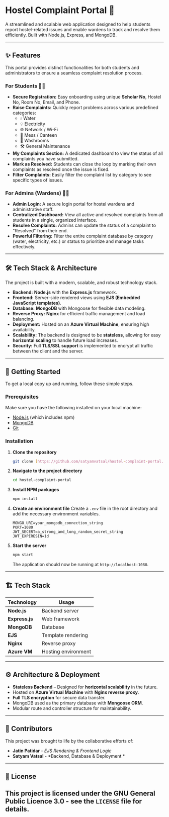 # Hostel Complaint Portal 🏢

A streamlined and scalable web application designed to help students report hostel-related issues and enable wardens to track and resolve them efficiently. Built with Node.js, Express, and MongoDB.



---

## ✨ Features

This portal provides distinct functionalities for both students and administrators to ensure a seamless complaint resolution process.

### For Students 🧑‍🎓

* **Secure Registration:** Easy onboarding using unique **Scholar No**, Hostel No, Room No, Email, and Phone.
* **Raise Complaints:** Quickly report problems across various predefined categories:
    * 💧 Water
    * 💡 Electricity
    * 🌐 Network / Wi-Fi
    * 🍲 Mess / Canteen
    * 🚻 Washrooms
    * 🛠️ General Maintenance
* **My Complaints Section:** A dedicated dashboard to view the status of all complaints you have submitted.
* **Mark as Resolved:** Students can close the loop by marking their own complaints as resolved once the issue is fixed.
* **Filter Complaints:** Easily filter the complaint list by category to see specific types of issues.

### For Admins (Wardens) 👨‍💼

* **Admin Login:** A secure login portal for hostel wardens and administrative staff.
* **Centralized Dashboard:** View all active and resolved complaints from all students in a single, organized interface.
* **Resolve Complaints:** Admins can update the status of a complaint to "Resolved" from their end.
* **Powerful Filtering:** Filter the entire complaint database by category (water, electricity, etc.) or status to prioritize and manage tasks effectively.

---

## 🛠️ Tech Stack & Architecture

The project is built with a modern, scalable, and robust technology stack.

* **Backend:** **Node.js** with the **Express.js** framework.
* **Frontend:** Server-side rendered views using **EJS (Embedded JavaScript templates)**.
* **Database:** **MongoDB** with Mongoose for flexible data modeling.
* **Reverse Proxy:** **Nginx** for efficient traffic management and load balancing.
* **Deployment:** Hosted on an **Azure Virtual Machine**, ensuring high availability.
* **Scalability:** The backend is designed to be **stateless**, allowing for easy **horizontal scaling** to handle future load increases.
* **Security:** Full **TLS/SSL support** is implemented to encrypt all traffic between the client and the server.



---

## 🚀 Getting Started

To get a local copy up and running, follow these simple steps.

### Prerequisites

Make sure you have the following installed on your local machine:
* [Node.js](https://nodejs.org/en/) (which includes npm)
* [MongoDB](https://www.mongodb.com/try/download/community)
* [Git](https://git-scm.com/)

### Installation

1.  **Clone the repository**
    ```sh
    git clone [https://github.com/satyamvatsal/hostel-complaint-portal.git](https://github.com/satyamvatsal/hostel-complaint-portal.git)
    ```
2.  **Navigate to the project directory**
    ```sh
    cd hostel-complaint-portal
    ```
3.  **Install NPM packages**
    ```sh
    npm install
    ```
4.  **Create an environment file**
    Create a `.env` file in the root directory and add the necessary environment variables.
    ```env
    MONGO_URI=your_mongodb_connection_string
    PORT=1080
    JWT_SECERT=a_strong_and_long_random_secret_string
    JWT_EXPIRESIN=1d
    ```
5.  **Start the server**
    ```sh
    npm start
    ```
    The application should now be running at `http://localhost:1080`.

---



## 🏗️ Tech Stack

| Technology | Usage |
|------------|-------|
| **Node.js** | Backend server |
| **Express.js** | Web framework |
| **MongoDB** | Database |
| **EJS** | Template rendering |
| **Nginx** | Reverse proxy |
| **Azure VM** | Hosting environment |

---

## ⚙️ Architecture & Deployment

- **Stateless Backend** – Designed for **horizontal scalability** in the future.
- Hosted on **Azure Virtual Machine** with **Nginx reverse proxy**.
- **Full TLS encryption** for secure data transfer.
- MongoDB used as the primary database with **Mongoose ORM**.
- Modular route and controller structure for maintainability.

---
## 👥 Contributors

This project was brought to life by the collaborative efforts of:

* **Jatin Patidar** - *EJS Rendering & Frontend Logic*
* **Satyam Vatsal** - *Backend, Database & Deployment *

---

## 📄 License

This project is licensed under the GNU General Public Licence 3.0 - see the `LICENSE` file for details.
---
